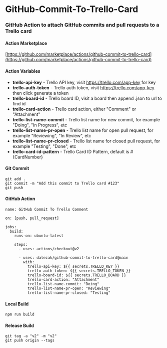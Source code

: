 # GitHub-Commit-To-Trello-Card
### GitHub Action to attach GitHub commits and pull requests to a Trello card

#### Action Marketplace
[https://github.com/marketplace/actions/github-commit-to-trello-card](https://github.com/marketplace/actions/github-commit-to-trello-card)

#### Action Variables
- **trello-api-key** - Trello API key, visit https://trello.com/app-key for key
- **trello-auth-token** - Trello auth token, visit https://trello.com/app-key then click generate a token
- **trello-board-id** - Trello board ID, visit a board then append .json to url to find id
- **trello-card-action** - Trello card action, either "Comment" or "Attachment"
- **trello-list-name-commit** - Trello list name for new commit, for example "Doing", "In Progress", etc
- **trello-list-name-pr-open** - Trello list name for open pull request, for example "Reviewing", "In Review", etc
- **trello-list-name-pr-closed** - Trello list name for closed pull request, for example "Testing", "Done", etc
- **trello-card-id-pattern** - Trello Card ID Pattern, default is #{CardNumber}


#### Git Commit
```
git add .
git commit -m "Add this commit to Trello card #123"
git push
```

#### GitHub Action
```
name: GitHub Commit To Trello Comment

on: [push, pull_request]

jobs:
  build:
    runs-on: ubuntu-latest

    steps:
      - uses: actions/checkout@v2

      - uses: dalezak/github-commit-to-trello-card@main
        with:
          trello-api-key: ${{ secrets.TRELLO_KEY }}
          trello-auth-token: ${{ secrets.TRELLO_TOKEN }}
          trello-board-id: ${{ secrets.TRELLO_BOARD }}
          trello-card-action: "Attachment"
          trello-list-name-commit: "Doing"
          trello-list-name-pr-open: "Reviewing"
          trello-list-name-pr-closed: "Testing"
```          

#### Local Build
```
npm run build
```

#### Release Build
```
git tag -a "v2" -m "v2"
git push origin --tags
```